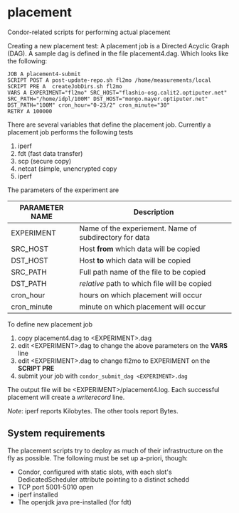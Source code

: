 placement
=========

Condor-related scripts for performing actual placement

Creating a new placement test:
A placement job is a Directed Acyclic Graph (DAG). A sample dag is defined in
the file placement4.dag. Which looks like the following:

    JOB A placement4-submit
    SCRIPT POST A post-update-repo.sh fl2mo /home/measurements/local 
    SCRIPT PRE A  createJobDirs.sh fl2mo
    VARS A EXPERIMENT="fl2mo" SRC_HOST="flashio-osg.calit2.optiputer.net" SRC_PATH="/home/idpl/100M" DST_HOST="mongo.mayer.optiputer.net" DST_PATH="100M" cron_hour="0-23/2" cron_minute="30"
    RETRY A 100000

There are several variables that define the placement job. Currently a placement job performs the following tests
 1. iperf
 2. fdt (fast data transfer)
 3. scp (secure copy)
 4. netcat (simple, unencrypted copy
 5. iperf


The parameters of the experiment are

|PARAMETER NAME |  Description|
|---------------|-------------|
| EXPERIMENT |  Name of the experiement. Name of subdirectory for data |
|SRC_HOST   |  Host **from** which data will be copied|
|DST_HOST   |  Host **to** which data will be copied |
|SRC_PATH   |  Full path name of the file to be copied |
| DST_PATH   |  *relative* path to which file will be copied |
| cron_hour  |  hours on which placement will occur| 
| cron_minute|  minute on which placement will occur|


To define new placement job
 1. copy placement4.dag to \<EXPERIMENT\>.dag
 2. edit \<EXPERIMENT\>.dag to change the above parameters on the **VARS** line
 3. edit \<EXPERIMENT\>.dag to change fl2mo to EXPERIMENT on the **SCRIPT PRE** 
 4. submit your job with `condor_submit_dag <EXPERIMENT>.dag`


The output file will be \<EXPERIMENT\>/placement4.log. Each successful placement will create a *writerecord* line.

*Note*: iperf reports Kilobytes.  The other tools report Bytes.

## System requirements

The placement scripts try to deploy as much of their infrastructure on the fly as possible.  The following 
must be set up a-priori, though:

* Condor, configured with static slots, with each slot's DedicatedScheduler attribute pointing to a distinct schedd
* TCP port 5001-5010 open
* iperf installed
* The openjdk java pre-installed (for fdt)

